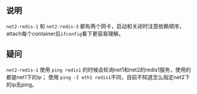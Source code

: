 ## 说明

`net2-redis-1` 和 `net2-redis-3` 都有两个网卡，启动和关闭时注意依赖顺序，attach每个container后`ifconfig`看下更容易理解。

## 疑问

`net2-redis-1` 使用 `ping redis1` 的时候会轮询net1和net2的redis1服务，使用的都是net1下的ip； 使用 `ping -I eth1 redis1`不同，目前不知道怎么指定net2下的ip去ping。
